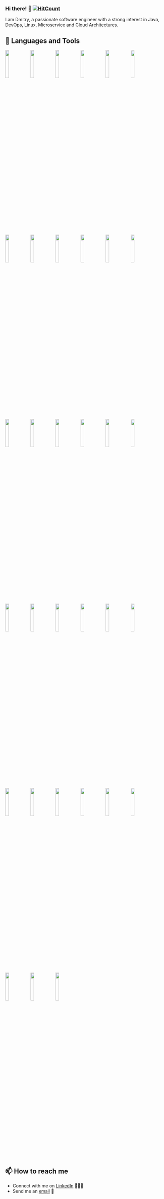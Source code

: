 ### Hi there! 👋 [![HitCount](https://hits.dwyl.com/rakovets/rakovets.svg?style=flat-square)](http://hits.dwyl.com/rakovets/rakovets)

I am Dmitry, a passionate software engineer with a strong interest in Java, DevOps, Linux, Microservice and Cloud Architectures.

## 🧰 Languages and Tools

<p>
    <img width="15%" src="https://www.vectorlogo.zone/logos/java/java-ar21.svg" />
    <img width="15%" src="https://www.vectorlogo.zone/logos/javascript/javascript-ar21.svg" />
    <img width="15%" src="https://www.vectorlogo.zone/logos/gnu_bash/gnu_bash-ar21.svg" />
    <img width="15%" src="https://www.vectorlogo.zone/logos/golang/golang-ar21.svg" />
    <img width="15%" src="https://www.vectorlogo.zone/logos/springio/springio-ar21.svg" />
    <img width="15%" src="https://www.vectorlogo.zone/logos/hibernate/hibernate-ar21.svg" />
    <img width="15%" src="https://www.vectorlogo.zone/logos/apache_tomcat/apache_tomcat-ar21.svg" />
    <img width="15%" src="https://www.vectorlogo.zone/logos/openapis/openapis-ar21.svg" />
    <img width="15%" src="https://www.vectorlogo.zone/logos/getpostman/getpostman-ar21.svg" />
    <img width="15%" src="https://www.vectorlogo.zone/logos/jetbrains/jetbrains-ar21.svg" />
    <img width="15%" src="https://www.vectorlogo.zone/logos/git-scm/git-scm-ar21.svg" />
    <img width="15%" src="https://www.vectorlogo.zone/logos/gitlab/gitlab-ar21.svg" />
    <img width="15%" src="https://www.vectorlogo.zone/logos/github/github-ar21.svg" />
    <img width="15%" src="https://www.vectorlogo.zone/logos/jenkins/jenkins-ar21.svg" />
    <img width="15%" src="https://www.vectorlogo.zone/logos/jfrog/jfrog-ar21.svg" />
    <img width="15%" src="https://www.vectorlogo.zone/logos/fluentd/fluentd-ar21.svg" />
    <img width="15%" src="https://www.vectorlogo.zone/logos/elasticco_kibana/elasticco_kibana-ar21.svg" />
    <img width="15%" src="https://www.vectorlogo.zone/logos/grafana/grafana-ar21.svg" />
    <img width="15%" src="https://www.vectorlogo.zone/logos/elastic/elastic-ar21.svg" />
    <img width="15%" src="https://www.vectorlogo.zone/logos/postgresql/postgresql-ar21.svg" />
    <img width="15%" src="https://www.vectorlogo.zone/logos/mariadb/mariadb-ar21.svg" />
    <img width="15%" src="https://www.vectorlogo.zone/logos/mysql/mysql-ar21.svg" />
    <img width="15%" src="https://www.vectorlogo.zone/logos/linux/linux-ar21.svg" />
    <img width="15%" src="https://www.vectorlogo.zone/logos/ubuntu/ubuntu-ar21.svg" />
    <img width="15%" src="https://www.vectorlogo.zone/logos/centos/centos-ar21.svg" />
    <img width="15%" src="https://www.vectorlogo.zone/logos/amazon_aws/amazon_aws-ar21.svg" />
    <img width="15%" src="https://www.vectorlogo.zone/logos/kubernetes/kubernetes-ar21.svg" />
    <img width="15%" src="https://www.vectorlogo.zone/logos/helmsh/helmsh-ar21.svg" />
    <img width="15%" src="https://www.vectorlogo.zone/logos/docker/docker-ar21.svg" />
    <img width="15%" src="https://www.vectorlogo.zone/logos/npmjs/npmjs-ar21.svg" />
    <img width="15%" src="https://www.vectorlogo.zone/logos/w3_html5/w3_html5-ar21.svg" />
    <img width="15%" src="https://www.vectorlogo.zone/logos/netlifyapp_watercss/netlifyapp_watercss-ar21.svg" />
    <img width="15%" src="https://www.vectorlogo.zone/logos/getbootstrap/getbootstrap-ar21.svg" />
</p>

## 📫 How to reach me

- Connect with me on [LinkedIn](https://www.linkedin.com/in/rakovets/) 👨🏻‍💻
- Send me an [email](mailto:dmitryrakovets@gmail.com) 📧
